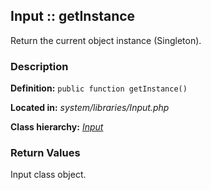 
Input :: getInstance
-------------------------------------------

Return the current object instance (Singleton).


### Description ###

**Definition:** `public function getInstance()`

**Located in:** *system/libraries/Input.php*

**Class hierarchy:** *[Input](../Input.md)*


### Return Values ###

Input class object.

